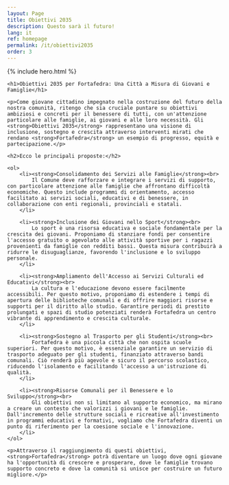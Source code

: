 ```yaml
---
layout: Page
title: Obiettivi 2035
description: Questo sarà il futuro!
lang: it
ref: homepage
permalink: /it/obiettivi2035
order: 3
---
```


{% include hero.html %}

<main class="container my-4" markdown="1">

    <h1>Obiettivi 2035 per Fortafedra: Una Città a Misura di Giovani e Famiglie</h1>
    
    <p>Come giovane cittadino impegnato nella costruzione del futuro della nostra comunità, ritengo che sia cruciale puntare su obiettivi ambiziosi e concreti per il benessere di tutti, con un'attenzione particolare alle famiglie, ai giovani e alle loro necessità. Gli <strong>Obiettivi 2035</strong> rappresentano una visione di inclusione, sostegno e crescita attraverso interventi mirati che rendano <strong>Fortafedra</strong> un esempio di progresso, equità e partecipazione.</p>

    <h2>Ecco le principali proposte:</h2>

    <ol>
        <li><strong>Consolidamento dei Servizi alle Famiglie</strong><br>
            Il Comune deve rafforzare e integrare i servizi di supporto, con particolare attenzione alle famiglie che affrontano difficoltà economiche. Questo include programmi di orientamento, accesso facilitato ai servizi sociali, educativi e di benessere, in collaborazione con enti regionali, provinciali e statali.
        </li>
        
        <li><strong>Inclusione dei Giovani nello Sport</strong><br>
            Lo sport è una risorsa educativa e sociale fondamentale per la crescita dei giovani. Proponiamo di stanziare fondi per consentire l'accesso gratuito o agevolato alle attività sportive per i ragazzi provenienti da famiglie con redditi bassi. Questa misura contribuirà a ridurre le disuguaglianze, favorendo l'inclusione e lo sviluppo personale.
        </li>
        
        <li><strong>Ampliamento dell'Accesso ai Servizi Culturali ed Educativi</strong><br>
            La cultura e l'educazione devono essere facilmente accessibili. Per questo motivo, proponiamo di estendere i tempi di apertura delle biblioteche comunali e di offrire maggiori risorse e supporti per il diritto allo studio. Garantire periodi di prestito prolungati e spazi di studio potenziati renderà Fortafedra un centro vibrante di apprendimento e crescita culturale.
        </li>
        
        <li><strong>Sostegno al Trasporto per gli Studenti</strong><br>
            Fortafedra è una piccola città che non ospita scuole superiori. Per questo motivo, è essenziale garantire un servizio di trasporto adeguato per gli studenti, finanziato attraverso bandi comunali. Ciò renderà più agevole e sicuro il percorso scolastico, riducendo l'isolamento e facilitando l'accesso a un'istruzione di qualità.
        </li>
        
        <li><strong>Risorse Comunali per il Benessere e lo Sviluppo</strong><br>
            Gli obiettivi non si limitano al supporto economico, ma mirano a creare un contesto che valorizzi i giovani e le famiglie. Dall'incremento delle strutture sociali e ricreative all'investimento in programmi educativi e formativi, vogliamo che Fortafedra diventi un punto di riferimento per la coesione sociale e l'innovazione.
        </li>
    </ol>

    <p>Attraverso il raggiungimento di questi obiettivi, <strong>Fortafedra</strong> potrà diventare un luogo dove ogni giovane ha l'opportunità di crescere e prosperare, dove le famiglie trovano supporto concreto e dove la comunità si unisce per costruire un futuro migliore.</p>


</main>

